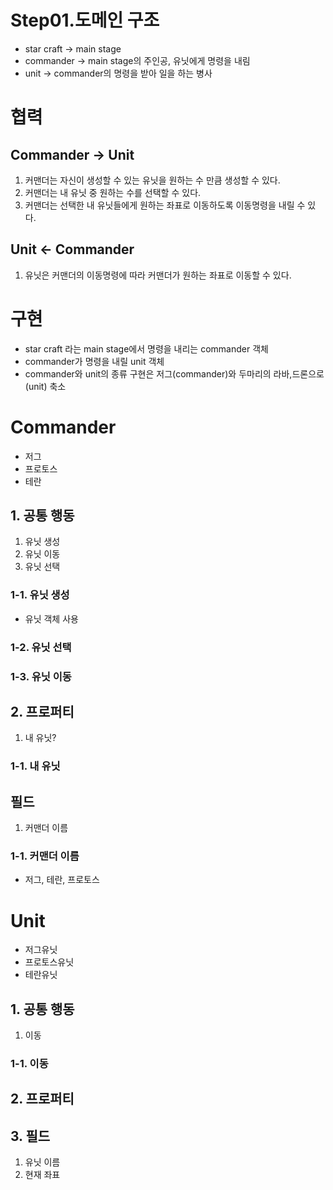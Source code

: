 # Step01.도메인 구조

- star craft → main stage
- commander → main stage의 주인공, 유닛에게 명령을 내림
- unit → commander의 명령을 받아 일을 하는 병사

# 협력

## Commander → Unit

1. 커맨더는 자신이 생성할 수 있는 유닛을 원하는 수 만큼 생성할 수 있다.
2. 커맨더는 내 유닛 중 원하는 수를 선택할 수 있다.
3. 커맨더는 선택한 내 유닛들에게 원하는 좌표로 이동하도록 이동명령을 내릴 수 있다.

## Unit ← Commander

1. 유닛은 커맨더의 이동명령에 따라 커맨더가 원하는 좌표로 이동할 수 있다.

# 구현
- star craft 라는 main stage에서 명령을 내리는 commander 객체
- commander가 명령을 내릴 unit 객체
- commander와 unit의 종류 구현은 저그(commander)와 두마리의 라바,드론으로(unit) 축소

# Commander

- 저그
- 프로토스
- 테란

## 1. 공통 행동

1. 유닛 생성
2. 유닛 이동
3. 유닛 선택

### 1-1. 유닛 생성

- 유닛 객체 사용

### 1-2. 유닛 선택

### 1-3. 유닛 이동

## 2. 프로퍼티

1. 내 유닛?

### 1-1. 내 유닛

## 필드

1. 커맨더 이름

### 1-1. 커맨더 이름

- 저그, 테란, 프로토스

# Unit

- 저그유닛
- 프로토스유닛
- 테란유닛

## 1. 공통 행동

1. 이동

### 1-1. 이동

## 2. 프로퍼티

## 3. 필드

1. 유닛 이름
2. 현재 좌표

